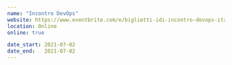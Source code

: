 ```yaml
---
name: "Incontro DevOps"
website: https://www.eventbrite.com/e/biglietti-idi-incontro-devops-italia-2021-140265813825
location: Online
online: true

date_start: 2021-07-02
date_end:   2021-07-02
---
```


